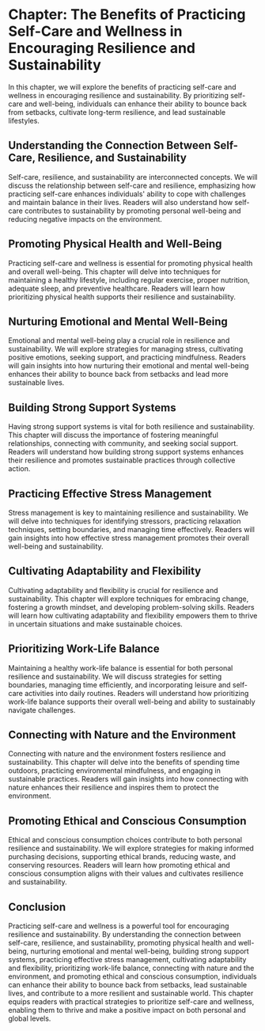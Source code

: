 Chapter: The Benefits of Practicing Self-Care and Wellness in Encouraging Resilience and Sustainability
=======================================================================================================

In this chapter, we will explore the benefits of practicing self-care and wellness in encouraging resilience and sustainability. By prioritizing self-care and well-being, individuals can enhance their ability to bounce back from setbacks, cultivate long-term resilience, and lead sustainable lifestyles.

**Understanding the Connection Between Self-Care, Resilience, and Sustainability**
----------------------------------------------------------------------------------

Self-care, resilience, and sustainability are interconnected concepts. We will discuss the relationship between self-care and resilience, emphasizing how practicing self-care enhances individuals' ability to cope with challenges and maintain balance in their lives. Readers will also understand how self-care contributes to sustainability by promoting personal well-being and reducing negative impacts on the environment.

**Promoting Physical Health and Well-Being**
--------------------------------------------

Practicing self-care and wellness is essential for promoting physical health and overall well-being. This chapter will delve into techniques for maintaining a healthy lifestyle, including regular exercise, proper nutrition, adequate sleep, and preventive healthcare. Readers will learn how prioritizing physical health supports their resilience and sustainability.

**Nurturing Emotional and Mental Well-Being**
---------------------------------------------

Emotional and mental well-being play a crucial role in resilience and sustainability. We will explore strategies for managing stress, cultivating positive emotions, seeking support, and practicing mindfulness. Readers will gain insights into how nurturing their emotional and mental well-being enhances their ability to bounce back from setbacks and lead more sustainable lives.

**Building Strong Support Systems**
-----------------------------------

Having strong support systems is vital for both resilience and sustainability. This chapter will discuss the importance of fostering meaningful relationships, connecting with community, and seeking social support. Readers will understand how building strong support systems enhances their resilience and promotes sustainable practices through collective action.

**Practicing Effective Stress Management**
------------------------------------------

Stress management is key to maintaining resilience and sustainability. We will delve into techniques for identifying stressors, practicing relaxation techniques, setting boundaries, and managing time effectively. Readers will gain insights into how effective stress management promotes their overall well-being and sustainability.

**Cultivating Adaptability and Flexibility**
--------------------------------------------

Cultivating adaptability and flexibility is crucial for resilience and sustainability. This chapter will explore techniques for embracing change, fostering a growth mindset, and developing problem-solving skills. Readers will learn how cultivating adaptability and flexibility empowers them to thrive in uncertain situations and make sustainable choices.

**Prioritizing Work-Life Balance**
----------------------------------

Maintaining a healthy work-life balance is essential for both personal resilience and sustainability. We will discuss strategies for setting boundaries, managing time efficiently, and incorporating leisure and self-care activities into daily routines. Readers will understand how prioritizing work-life balance supports their overall well-being and ability to sustainably navigate challenges.

**Connecting with Nature and the Environment**
----------------------------------------------

Connecting with nature and the environment fosters resilience and sustainability. This chapter will delve into the benefits of spending time outdoors, practicing environmental mindfulness, and engaging in sustainable practices. Readers will gain insights into how connecting with nature enhances their resilience and inspires them to protect the environment.

**Promoting Ethical and Conscious Consumption**
-----------------------------------------------

Ethical and conscious consumption choices contribute to both personal resilience and sustainability. We will explore strategies for making informed purchasing decisions, supporting ethical brands, reducing waste, and conserving resources. Readers will learn how promoting ethical and conscious consumption aligns with their values and cultivates resilience and sustainability.

**Conclusion**
--------------

Practicing self-care and wellness is a powerful tool for encouraging resilience and sustainability. By understanding the connection between self-care, resilience, and sustainability, promoting physical health and well-being, nurturing emotional and mental well-being, building strong support systems, practicing effective stress management, cultivating adaptability and flexibility, prioritizing work-life balance, connecting with nature and the environment, and promoting ethical and conscious consumption, individuals can enhance their ability to bounce back from setbacks, lead sustainable lives, and contribute to a more resilient and sustainable world. This chapter equips readers with practical strategies to prioritize self-care and wellness, enabling them to thrive and make a positive impact on both personal and global levels.
